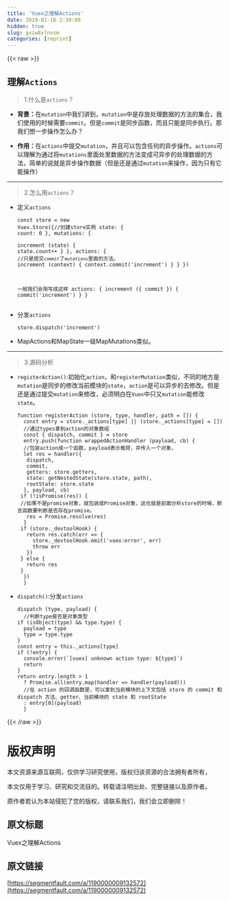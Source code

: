 ```yaml
---
title: 'Vuex之理解Actions' 
date: 2019-01-16 2:30:08
hidden: true
slug: gxiw8xlnvsm
categories: [reprint]
---
```


{{< raw >}}

                    
<h2 id="articleHeader0">理解<code>Actions</code>
</h2>
<blockquote><p>1.什么是<code>actions</code>？</p></blockquote>
<ul>
<li><p><strong>背景：</strong>在<code>mutation</code>中我们讲到，<code>mutation</code>中是存放处理数据的方法的集合，我们使用的时候需要<code>commit</code>。但是<code>commit</code>是同步函数，而且只能是同步执行。那我们想一步操作怎么办？</p></li>
<li><p><strong>作用：</strong>在<code>actions</code>中提交<code>mutation</code>，并且可以包含任何的异步操作。<code>actions</code>可以理解为通过将<code>mutations</code>里面处里数据的方法变成可异步的处理数据的方法，简单的说就是异步操作数据（但是还是通过<code>mutation</code>来操作，因为只有它能操作）</p></li>
</ul>
<hr>
<blockquote><p>2.怎么用<code>actions</code>？</p></blockquote>
<ul>
<li>
<p>定义<code>actions</code></p>
<div class="widget-codetool" style="display:none;">
      <div class="widget-codetool--inner">
      <span class="selectCode code-tool" data-toggle="tooltip" data-placement="top" title="" data-original-title="全选"></span>
      <span type="button" class="copyCode code-tool" data-toggle="tooltip" data-placement="top" data-clipboard-text="const store = new Vuex.Store({//创建store实例
      state: {
         count: 0
             },
      mutations: {                
         increment (state) {
          state.count++
         }
          },
      actions: {         //只是提交`commit`了`mutations`里面的方法。
         increment (context) {
          context.commit('increment')
   }
 }
    })
   
  一般我们会简写成这样
  actions: {
   increment ({ commit }) {
         commit('increment')
      }
         }" title="" data-original-title="复制"></span>
      <span type="button" class="saveToNote code-tool" data-toggle="tooltip" data-placement="top" title="" data-original-title="放进笔记"></span>
      </div>
      </div><pre class="hljs pf"><code>const store = new Vuex.Store({//创建store实例
      <span class="hljs-keyword">state</span>: {
         count: <span class="hljs-number">0</span>
             },
      mutations: {                
         increment (<span class="hljs-keyword">state</span>) {
          <span class="hljs-keyword">state</span>.count++
         }
          },
      actions: {         //只是提交`commit`了`mutations`里面的方法。
         increment (context) {
          context.commit('increment')
   }
 }
    })
   
  一般我们会简写成这样
  actions: {
   increment ({ commit }) {
         commit('increment')
      }
         }</code></pre>
</li>
<li>
<p>分发<code>actions</code></p>
<div class="widget-codetool" style="display:none;">
      <div class="widget-codetool--inner">
      <span class="selectCode code-tool" data-toggle="tooltip" data-placement="top" title="" data-original-title="全选"></span>
      <span type="button" class="copyCode code-tool" data-toggle="tooltip" data-placement="top" data-clipboard-text=" store.dispatch('increment')" title="" data-original-title="复制"></span>
      <span type="button" class="saveToNote code-tool" data-toggle="tooltip" data-placement="top" title="" data-original-title="放进笔记"></span>
      </div>
      </div><pre class="hljs less"><code style="word-break: break-word; white-space: initial;"> <span class="hljs-selector-tag">store</span><span class="hljs-selector-class">.dispatch</span>(<span class="hljs-string">'increment'</span>)</code></pre>
</li>
<li><p>MapActions和MapState一级MapMutations类似。</p></li>
</ul>
<hr>
<blockquote><p>3.源码分析</p></blockquote>
<ul>
<li>
<p><code>registerAction()</code>:初始化<code>action</code>，和<code>registerMutation</code>类似，不同的地方是<code>mutation</code>是同步的修改当前模块的<code>state</code>，<code>action</code>是可以异步的去修改。但是还是通过提交<code>mutation</code>来修改，必须明白在<code>Vuex</code>中只又<code>mutation</code>能修改<code>state</code>。</p>
<div class="widget-codetool" style="display:none;">
      <div class="widget-codetool--inner">
      <span class="selectCode code-tool" data-toggle="tooltip" data-placement="top" title="" data-original-title="全选"></span>
      <span type="button" class="copyCode code-tool" data-toggle="tooltip" data-placement="top" data-clipboard-text="function registerAction (store, type, handler, path = []) {
  const entry = store._actions[type] || (store._actions[type] = [])
  //通过types拿到action的对象数组
  const { dispatch, commit } = store
  entry.push(function wrappedActionHandler (payload, cb) {
  //包装action成一个函数，payload表示载荷，并传入一个对象，
  let res = handler({ 
   dispatch,
   commit,
   getters: store.getters,
   state: getNestedState(store.state, path),
   rootState: store.state
  }, payload, cb)
 if (!isPromise(res)) {
 //如果不是promise对象，就包装成Promise对象，这也就是前面分析store的时候，断言函数要判断是否存在promise。
   res = Promise.resolve(res)
  }
 if (store._devtoolHook) {
   return res.catch(err => {
     store._devtoolHook.emit('vuex:error', err)
     throw err
   })
 } else {
   return res
 }
  })
  }" title="" data-original-title="复制"></span>
      <span type="button" class="saveToNote code-tool" data-toggle="tooltip" data-placement="top" title="" data-original-title="放进笔记"></span>
      </div>
      </div><pre class="hljs vim"><code><span class="hljs-function"><span class="hljs-keyword">function</span> <span class="hljs-title">registerAction</span> <span class="hljs-params">(store, type, handler, path = [])</span> {</span>
  const entry = store._actions[<span class="hljs-built_in">type</span>] || (store._actions[<span class="hljs-built_in">type</span>] = [])
  //通过types拿到action的对象数组
  const { dispatch, commit } = store
  entry.push(<span class="hljs-function"><span class="hljs-keyword">function</span> <span class="hljs-title">wrappedActionHandler</span> <span class="hljs-params">(payload, cb)</span> {</span>
  //包装action成一个函数，payload表示载荷，并传入一个对象，
  <span class="hljs-keyword">let</span> <span class="hljs-keyword">res</span> = handler({ 
   dispatch,
   commit,
   getter<span class="hljs-variable">s:</span> store.getters,
   state: getNestedState(store.state, path),
   rootState: store.state
  }, payload, <span class="hljs-keyword">cb</span>)
 <span class="hljs-keyword">if</span> (!isPromise(<span class="hljs-keyword">res</span>)) {
 //如果不是promise对象，就包装成Promise对象，这也就是前面分析store的时候，断言函数要判断是否存在promise。
   <span class="hljs-keyword">res</span> = Promise.<span class="hljs-built_in">resolve</span>(<span class="hljs-keyword">res</span>)
  }
 <span class="hljs-keyword">if</span> (store._devtoolHook) {
   <span class="hljs-keyword">return</span> <span class="hljs-keyword">res</span>.<span class="hljs-keyword">catch</span>(err =&gt; {
     store._devtoolHook.emit(<span class="hljs-string">'vuex:error'</span>, err)
     <span class="hljs-keyword">throw</span> err
   })
 } <span class="hljs-keyword">else</span> {
   <span class="hljs-keyword">return</span> <span class="hljs-keyword">res</span>
 }
  })
  }</code></pre>
</li>
<li>
<p><code>dispatch()</code>:分发<code>actions</code></p>
<div class="widget-codetool" style="display:none;">
      <div class="widget-codetool--inner">
      <span class="selectCode code-tool" data-toggle="tooltip" data-placement="top" title="" data-original-title="全选"></span>
      <span type="button" class="copyCode code-tool" data-toggle="tooltip" data-placement="top" data-clipboard-text="dispatch (type, payload) {
  //判断type是否是对象类型
if (isObject(type) &amp;&amp; type.type) {
  payload = type
  type = type.type
}
const entry = this._actions[type]
if (!entry) {
  console.error(`[vuex] unknown action type: ${type}`)
  return
}
return entry.length > 1
  ? Promise.all(entry.map(handler => handler(payload)))
  //在 action 的回调函数里，可以拿到当前模块的上下文包括 store 的 commit 和 dispatch 方法、getter、当前模块的 state 和 rootState
  : entry[0](payload)
  }" title="" data-original-title="复制"></span>
      <span type="button" class="saveToNote code-tool" data-toggle="tooltip" data-placement="top" title="" data-original-title="放进笔记"></span>
      </div>
      </div><pre class="hljs ada"><code>dispatch (<span class="hljs-keyword">type</span>, payload) {
  //判断<span class="hljs-keyword">type</span>是否是对象类型
<span class="hljs-keyword">if</span> (isObject(<span class="hljs-keyword">type</span>) &amp;&amp; <span class="hljs-keyword">type</span>.<span class="hljs-keyword">type</span>) {
  payload = <span class="hljs-keyword">type</span>
  <span class="hljs-type"><span class="hljs-keyword">type</span> </span>= <span class="hljs-keyword">type</span>.<span class="hljs-keyword">type</span>
<span class="hljs-type">}
</span>const <span class="hljs-keyword">entry</span> = this._actions[<span class="hljs-keyword">type</span>]
<span class="hljs-keyword">if</span> (!<span class="hljs-keyword">entry</span>) {
  console.error(`[vuex] unknown action <span class="hljs-keyword">type</span>: ${<span class="hljs-keyword">type</span>}`)
  <span class="hljs-keyword">return</span>
}
<span class="hljs-keyword">return</span> <span class="hljs-keyword">entry</span>.length &gt; <span class="hljs-number">1</span>
  ? Promise.<span class="hljs-keyword">all</span>(<span class="hljs-keyword">entry</span>.map(handler =&gt; handler(payload)))
  //在 action 的回调函数里，可以拿到当前模块的上下文包括 store 的 commit 和 dispatch 方法、getter、当前模块的 state 和 rootState
  : <span class="hljs-type">entry</span>[<span class="hljs-number">0</span>](payload)
  }</code></pre>
</li>
</ul>

                
{{< /raw >}}

# 版权声明
本文资源来源互联网，仅供学习研究使用，版权归该资源的合法拥有者所有，

本文仅用于学习、研究和交流目的。转载请注明出处、完整链接以及原作者。

原作者若认为本站侵犯了您的版权，请联系我们，我们会立即删除！

## 原文标题
Vuex之理解Actions

## 原文链接
[https://segmentfault.com/a/1190000009132572](https://segmentfault.com/a/1190000009132572)

